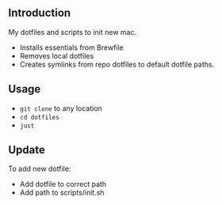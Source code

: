 ## Introduction
My dotfiles and scripts to init new mac.
- Installs essentials from Brewfile
- Removes local dotfiles
- Creates symlinks from repo dotfiles to default dotfile paths.
## Usage
- `git clone` to any location
- `cd dotfiles`
- `just`
## Update
To add new dotfile:
- Add dotfile to correct path
- Add path to scripts/init.sh